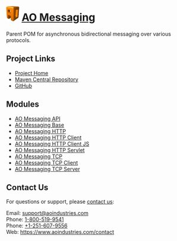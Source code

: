 # [<img src="ao-logo.png" alt="AO Logo" width="35" height="40">](https://www.aoindustries.com/) [AO Messaging](https://www.aoindustries.com/ao-messaging/)
Parent POM for asynchronous bidirectional messaging over various protocols.

## Project Links
* [Project Home](https://www.aoindustries.com/ao-messaging/)
* [Maven Central Repository](https://search.maven.org/#search%7Cgav%7C1%7Cg:%22com.aoindustries%22%20AND%20a:%22ao-messaging%22)
* [GitHub](https://github.com/aoindustries/ao-messaging)

## Modules
* [AO Messaging API](https://www.aoindustries.com/ao-messaging/api/)
* [AO Messaging Base](https://www.aoindustries.com/ao-messaging/base/)
* [AO Messaging HTTP](https://www.aoindustries.com/ao-messaging/http/)
* [AO Messaging HTTP Client](https://www.aoindustries.com/ao-messaging/http/client/)
* [AO Messaging HTTP Client JS](https://www.aoindustries.com/ao-messaging/http/client-js/)
* [AO Messaging HTTP Servlet](https://www.aoindustries.com/ao-messaging/http/servlet/)
* [AO Messaging TCP](https://www.aoindustries.com/ao-messaging/tcp/)
* [AO Messaging TCP Client](https://www.aoindustries.com/ao-messaging/tcp/client/)
* [AO Messaging TCP Server](https://www.aoindustries.com/ao-messaging/tcp/server/)

## Contact Us
For questions or support, please [contact us](https://www.aoindustries.com/contact):

Email: [support@aoindustries.com](mailto:support@aoindustries.com)  
Phone: [1-800-519-9541](tel:1-800-519-9541)  
Phone: [+1-251-607-9556](tel:+1-251-607-9556)  
Web: https://www.aoindustries.com/contact

